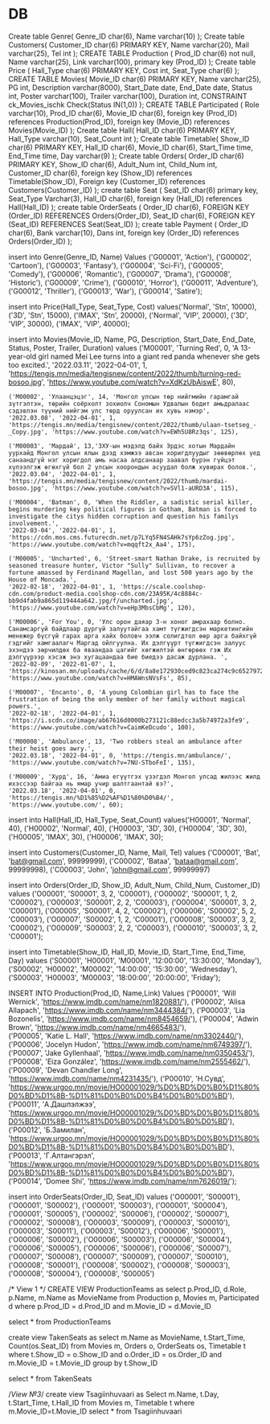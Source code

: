 # DB


Create table Genre(
	Genre_ID char(6),
	Name varchar(10)
	);
Create table Customers(
	Customer_ID char(6) PRIMARY KEY,
	Name varchar(20),
	Mail varchar(25),
	Tel int
);
CREATE TABLE Production (
    Prod_ID char(6) not null,
    Name varchar(25),
    Link varchar(100),
    primary key (Prod_ID)
);
Create table Price (
	Hall_Type char(6) PRIMARY KEY,
	Cost int,
	Seat_Type char(6)
);
CREATE TABLE Movies(
	Movie_ID char(6) PRIMARY KEY, 
	Name varchar(25),
	PG int,
	Description varchar(8000), 
	Start_Date date, 
	End_Date date,
	Status int,
	Poster varchar(100),
	Trailer varchar(100),
	Duration int,
	CONSTRAINT ck_Movies_ischk Check(Status IN(1,0))
);
CREATE TABLE Participated (
    Role varchar(10),
    Prod_ID char(6),
    Movie_ID char(6),
    foreign key (Prod_ID) references Production(Prod_ID),
    foreign key (Movie_ID) references Movies(Movie_ID)
);
Create table Hall(
	Hall_ID char(6) PRIMARY KEY,
	Hall_Type varchar(10),
	Seat_Count int
	);
Create table Timetable(
	Show_ID char(6) PRIMARY KEY,
	Hall_ID char(6),
	Movie_ID char(6),
	Start_Time time,
	End_Time time,
	Day varchar(9)
	);
Create table Orders(
	Order_ID char(6) PRIMARY KEY,
	Show_ID char(6),
	Adult_Num int,
	Child_Num int,
	Customer_ID char(6),
	foreign key (Show_ID) references Timetable(Show_ID),
	Foreign key (Customer_ID) references Customers(Customer_ID)
);
create table Seat (
    Seat_ID char(6) primary key,
    Seat_Type Varchar(3),
    Hall_ID char(6),
    foreign key (Hall_ID) references Hall(Hall_ID)
);
create table OrderSeats (
	Order_ID char(6),
	FOREIGN KEY (Order_ID) REFERENCES Orders(Order_ID),
	Seat_ID char(6),
	FOREIGN KEY (Seat_ID) REFERENCES Seat(Seat_ID)
);
create table Payment (
	Order_ID char(6),
	Bank varchar(10),
	Dans int,
	foreign key (Order_ID) references Orders(Order_ID)
);


insert into Genre(Genre_ID, Name)
Values 
('G00001', 'Action'),
('G00002', 'Cartoon'),
('G00003', 'Fantasy'),
('G00004', 'Sci-Fi'),
('G00005', 'Comedy'),
('G00006', 'Romantic'),
('G00007', 'Drama'),
('G00008', 'Historic'),
('G00009', 'Crime'),
('G00010', 'Horror'),
('G00011', 'Adventure'),
('G00012', 'Thriller'),
('G00013', 'War'),
('G00014', 'Satire');


insert into Price(Hall_Type, Seat_Type, Cost)
values('Normal', 'Stn', 10000),
('3D', 'Stn', 15000),
('IMAX', 'Stn', 20000),
('Normal', 'VIP', 20000),
('3D', 'VIP', 30000),
('IMAX', 'VIP', 40000);

insert into Movies(Movie_ID, Name, PG, Description, Start_Date, End_Date, Status, Poster, Trailer, Duration)
values
	('M00001', 'Turning Red', 0, 'A 13-year-old girl named Mei Lee turns into a giant red panda whenever she gets too excited.', '2022.03.11', '2022-04-01', 1, 
	'https://tengis.mn/media/tengisnew/content/2022/thumb/turning-red-bosoo.jpg', 'https://www.youtube.com/watch?v=XdKzUbAiswE', 80),

	('M00002', 'Улаанцэцэг', 14, 'Монгол улсын төр нийгмийн гарамгай зүтгэлтэн, төрийн соёрхолт зохиолч Сономын Удвалын бодит амьдралаас сэдэвлэн түүний нийгэм улс төрд оруулсан их хувь нэмэр',
	'2022.03.08', '2022-04-01', 1, 'https://tengis.mn/media/tengisnew/content/2022/thumb/ulaan-tsetseg_-_Copy.jpg', 'https://www.youtube.com/watch?v=EWh5U8Rz3qs', 125),

	('M00003', 'Мардай', 13,'ЗХУ-ын мэдэлд байх Эрдэс хотын Мардайн уурхайд Монгол улсын ялын дээд хэмжээ авсан хоригдлуудыг зөөвөрлөх үед санаандгүй нэг хоригдол амь насаа алдсанаар заавал бүрэн гүйцэт хүлээлгэж өгөхгүй бол 2 улсын хоорондын асуудал болж хувирах болов.',
	'2022.03.04', '2022-04-01', 1, 'https://tengis.mn/media/tengisnew/content/2022/thumb/mardai-bosoo.jpg', 'https://www.youtube.com/watch?v=SVl1-aURD3A', 115),
	
	('M00004', 'Batman', 0, 'When the Riddler, a sadistic serial killer, begins murdering key political figures in Gotham, Batman is forced to investigate the citys hidden corruption and question his familys involvement.', 
	'2022-03-04', '2022-04-01', 1, 'https://cdn.mos.cms.futurecdn.net/p7LYq5FN4SAHk7sYp6zZog.jpg', 'https://www.youtube.com/watch?v=mqqft2x_Aa4', 175),

	('M00005', 'Uncharted', 6, 'Street-smart Nathan Drake, is recruited by seasoned treasure hunter, Victor "Sully" Sullivan, to recover a fortune amassed by Ferdinand Magellan, and lost 500 years ago by the House of Moncada.', 
	'2022-02-18', '2022-04-01', 1, 'https://scale.coolshop-cdn.com/product-media.coolshop-cdn.com/23A95K/4c8884c-bb9d4fab9a865d119444a642.jpg/f/uncharted.jpg', 'https://www.youtube.com/watch?v=eHp3MbsCbMg', 120),

	('M00006', 'For You', 0, 'Улс орон даяар 3-н хоног амрахаар болно. Санамсаргүй байдлаар дүргүй залуутайгаа хамт түгжигдсэн маркетингийн менежер бүсгүй гарах арга хайх боловч ээлж солигдтол өөр арга байхгүй гэдгийг хамгаалагч Маргад ойлгуулна. Их дэлгүүрт түгжигдсэн залуус эхэндээ зөрчилдөх ба яваандаа цагийг хөгжилтэй өнгөрөөх гэж Их дэлгүүрээр хэсэж энэ хугацаандаа бие биедээ дасаж дурлана. ',
	'2022-02-09', '2022-01-07', 1, 'https://kinosan.mn/uploads/cache/6/d/8a8e172930ced9c823ca274c9c6527972fb5d535_900x0.jpg', 'https://www.youtube.com/watch?v=HMAWnsNVsFs', 85),

	('M00007', 'Encanto', 0, 'A young Colombian girl has to face the frustration of being the only member of her family without magical powers.', 
	'2022-02-18', '2022-04-01', 1, 'https://i.scdn.co/image/ab67616d0000b273121c88edcc3a5b74972a3fe9', 'https://www.youtube.com/watch?v=CaimKeDcudo', 100),

	('M00008', 'Ambulance', 13, 'Two robbers steal an ambulance after their heist goes awry.', 
	'2022.03.18', '2022-04-01', 0, 'https://tengis.mn/ambulance/', 'https://www.youtube.com/watch?v=7NU-STboFeI', 135),

	('M00009', 'Хурд', 16, 'Амиа егүүтгэх үзэгдэл Монгол улсад жилээс жилд ихэссээр байгаа нь ямар учир шалтгаантай вэ?', 
	'2022.03.18', '2022-04-01', 0, 'https://tengis.mn/%D1%85%D2%AF%D1%80%D0%B4/', 'https://www.youtube.com/', 60);

insert into Hall(Hall_ID, Hall_Type, Seat_Count)
values('H00001', 'Normal', 40),
('H00002', 'Normal', 40),
('H00003', '3D', 30),
('H00004', '3D', 30),
('H00005', 'IMAX', 30),
('H00006', 'IMAX', 30);

insert into Customers(Customer_ID, Name, Mail, Tel)
values ('C00001', 'Bat', 'bat@gmail.com', 99999999),
('C00002', 'Bataa', 'bataa@gmail.com', 99999998),
('C00003', 'John', 'john@gmail.com', 99999997)

insert into Orders(Order_ID, Show_ID, Adult_Num, Child_Num, Customer_ID)
values ('O00001', 'S00001', 3, 2, 'C00001'),
('O00002', 'S00001', 1, 2, 'C00002'),
('O00003', 'S00001', 2, 2, 'C00003'),
('O00004', 'S00001', 3, 2, 'C00001'),
('O00005', 'S00001', 4, 2, 'C00002'),
('O00006', 'S00002', 5, 2, 'C00003'),
('O00007', 'S00002', 1, 2, 'C00001'),
('O00008', 'S00003', 3, 2, 'C00002'),
('O00009', 'S00003', 2, 2, 'C00003'),
('O00010', 'S00003', 3, 2, 'C00001');

insert into Timetable(Show_ID, Hall_ID, Movie_ID, Start_Time, End_Time, Day)
values
('S00001', 'H00001', 'M00001', '12:00:00', '13:30:00', 'Monday'),
('S00002', 'H00002', 'M00002', '14:00:00', '15:30:00', 'Wednesday'),
('S00003', 'H00003', 'M00003', '18:00:00', '20:00:00', 'Friday');

INSERT INTO Production(Prod_ID, Name,Link)
Values  ('P00001', 'Will Wernick', 'https://www.imdb.com/name/nm1820881/'),
		('P00002', 'Alisa Allapach', 'https://www.imdb.com/name/nm3444384/'),
		('P00003', 'Lia Bozonelis', 'https://www.imdb.com/name/nm8454659/'),
		('P00004', 'Adwin Brown', 'https://www.imdb.com/name/nm4665483/'),	
		('P00005', 'Katie L. Hall', 'https://www.imdb.com/name/nm3302440/'),		
		('P00006', 'Jocelyn Hudon', 'https://www.imdb.com/name/nm6749397/'),	
		('P00007', 'Jake Gyllenhaal', 'https://www.imdb.com/name/nm0350453/'),	
		('P00008', 'Eiza González', 'https://www.imdb.com/name/nm2555462/'),
		('P00009', 'Devan Chandler Long', 'https://www.imdb.com/name/nm4231435/'),
		('P00010', 'Н.Сувд', 'https://www.urgoo.mn/movie/HO00001029/%D0%BD%D0%B0%D1%80%D0%BD%D1%8B-%D1%81%D0%B0%D0%B4%D0%B0%D0%BD'),
		('P00011', 'А.Дашпэлжээ', 'https://www.urgoo.mn/movie/HO00001029/%D0%BD%D0%B0%D1%80%D0%BD%D1%8B-%D1%81%D0%B0%D0%B4%D0%B0%D0%BD'),
		('P00012', 'Б.Замилан', 'https://www.urgoo.mn/movie/HO00001029/%D0%BD%D0%B0%D1%80%D0%BD%D1%8B-%D1%81%D0%B0%D0%B4%D0%B0%D0%BD'),
		('P00013', 'Г.Алтангэрэл', 'https://www.urgoo.mn/movie/HO00001029/%D0%BD%D0%B0%D1%80%D0%BD%D1%8B-%D1%81%D0%B0%D0%B4%D0%B0%D0%BD'),
		('P00014', 'Domee Shi', 'https://www.imdb.com/name/nm7626019/');


insert into OrderSeats(Order_ID, Seat_ID)
values ('O00001', 'S00001'),
('O00001', 'S00002'),
('O00001', 'S00003'),
('O00001', 'S00004'),
('O00001', 'S00005'),
('O00002', 'S00006'),
('O00002', 'S00007'),
('O00002', 'S00008'),
('O00003', 'S00009'),
('O00003', 'S00010'),
('O00003', 'S00011'),
('O00003', 'S00012'),
('O00006', 'S00001'),
('O00006', 'S00002'),
('O00006', 'S00003'),
('O00006', 'S00004'),
('O00006', 'S00005'),
('O00006', 'S00006'),
('O00006', 'S00007'),
('O00007', 'S00008'),
('O00007', 'S00009'),
('O00007', 'S00010'),
('O00008', 'S00001'),
('O00008', 'S00002'),
('O00008', 'S00003'),
('O00008', 'S00004'),
('O00008', 'S00005')



/* View 1 */
CREATE VIEW ProductionTeams as
select p.Prod_ID, d.Role, p.Name, m.Name as MovieName from Production p, Movies m, Participated d
where p.Prod_ID = d.Prod_ID and m.Movie_ID = d.Movie_ID

select * from ProductionTeams


create view TakenSeats as
select m.Name as MovieName, t.Start_Time, Count(os.Seat_ID) from Movies m, Orders o, OrderSeats os, Timetable t
where t.Show_ID = o.Show_ID and o.Order_ID = os.Order_ID and m.Movie_ID = t.Movie_ID
group by t.Show_ID

select * from TakenSeats

/*View №3*/ 
create view Tsagiinhuvaari as
Select m.Name, t.Day, t.Start_Time, t.Hall_ID
from Movies m, Timetable t
where m.Movie_ID=t.Movie_ID 
select * from Tsagiinhuvaari
